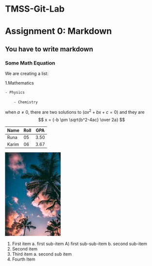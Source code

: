 # TMSS-Git-Lab
# Assignment 0: Markdown
## You have to write markdown
### Some Math Equation

We are creating a list:

1.Mathematics

	- Physics

		- Chemistry

when $a \ne 0$, there are two solutions to $(ax^2+bx+c = 0)$ and they are $$ x = {-b \pm \sqrt{b^2-4ac} \over 2a} $$

Name|Roll|GPA
---|---|---
Runa|05|3.50
Karim|06|3.67

![Image](./images/download.jpg)

1. First item a. first sub-item A) first sub-sub-item b. second sub-item
2. Second item
3. Third item a. second sub item
4. Fourth Item